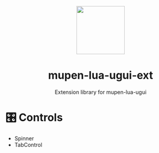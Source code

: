 <p align="center">
  <img width="128" align="center" src="https://github.com/Aurumaker72/mupen-lua-ugui-ext/assets/48759429/c57389da-9536-4bf4-abaa-8125a30f2a7c">
</p>


<h1 align="center">
  mupen-lua-ugui-ext
</h1>
<p align="center">
  Extension library for mupen-lua-ugui
</p>


# 🎛️ Controls

- Spinner
- TabControl

